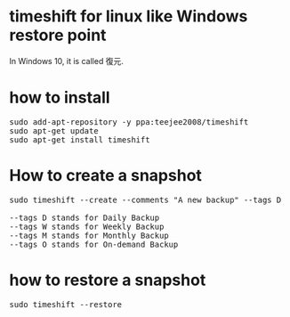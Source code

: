 # timeshift for linux like Windows restore point

In Windows 10, it is called 復元.

# how to install
<pre>
sudo add-apt-repository -y ppa:teejee2008/timeshift
sudo apt-get update
sudo apt-get install timeshift
</pre>

# How to create a snapshot
<pre>
sudo timeshift --create --comments "A new backup" --tags D

--tags D stands for Daily Backup
--tags W stands for Weekly Backup
--tags M stands for Monthly Backup
--tags O stands for On-demand Backup
</pre>

# how to restore a snapshot
<pre>
sudo timeshift --restore
</pre>

